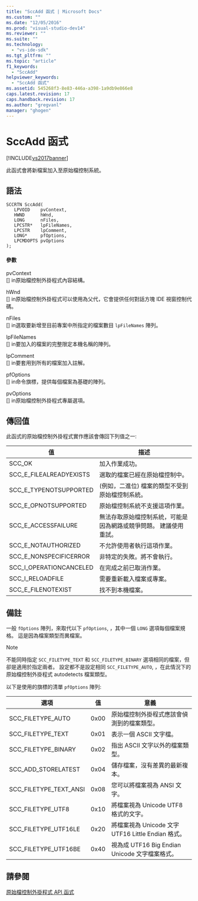```yaml
---
title: "SccAdd 函式 | Microsoft Docs"
ms.custom: ""
ms.date: "12/05/2016"
ms.prod: "visual-studio-dev14"
ms.reviewer: ""
ms.suite: ""
ms.technology: 
  - "vs-ide-sdk"
ms.tgt_pltfrm: ""
ms.topic: "article"
f1_keywords: 
  - "SccAdd"
helpviewer_keywords: 
  - "SccAdd 函式"
ms.assetid: 545268f3-8e83-446a-a398-1a9db9e866e8
caps.latest.revision: 17
caps.handback.revision: 17
ms.author: "gregvanl"
manager: "ghogen"
---
```

# SccAdd 函式
[!INCLUDE[vs2017banner](../code-quality/includes/vs2017banner.md)]

此函式會將新檔案加入至原始檔控制系統。  
  
## 語法  
  
```cpp#  
SCCRTN SccAdd(  
   LPVOID    pvContext,  
   HWND      hWnd,  
   LONG      nFiles,  
   LPCSTR*   lpFileNames,  
   LPCSTR    lpComment,  
   LONG*     pfOptions,  
   LPCMDOPTS pvOptions  
);  
```  
  
#### 參數  
 pvContext  
 \[\] in原始檔控制外掛程式內容結構。  
  
 hWnd  
 \[\] in原始檔控制外掛程式可以使用為父代，它會提供任何對話方塊 IDE 視窗控制代碼。  
  
 nFiles  
 \[\] in選取要新增至目前專案中所指定的檔案數目 `lpFileNames` 陣列。  
  
 lpFileNames  
 \[\] in要加入的檔案的完整限定本機名稱的陣列。  
  
 lpComment  
 \[\] in要套用到所有的檔案加入註解。  
  
 pfOptions  
 \[\] in命令旗標，提供每個檔案為基礎的陣列。  
  
 pvOptions  
 \[\] in原始檔控制外掛程式專屬選項。  
  
## 傳回值  
 此函式的原始檔控制外掛程式實作應該會傳回下列值之一:  
  
|值|描述|  
|-------|--------|  
|SCC\_OK|加入作業成功。|  
|SCC\_E\_FILEALREADYEXISTS|選取的檔案已經在原始檔控制中。|  
|SCC\_E\_TYPENOTSUPPORTED|\(例如，二進位\) 檔案的類型不受到原始檔控制系統。|  
|SCC\_E\_OPNOTSUPPORTED|原始檔控制系統不支援這項作業。|  
|SCC\_E\_ACCESSFAILURE|無法存取原始檔控制系統，可能是因為網路或競爭問題。 建議使用重試。|  
|SCC\_E\_NOTAUTHORIZED|不允許使用者執行這項作業。|  
|SCC\_E\_NONSPECIFICERROR|非特定的失敗。將不會執行。|  
|SCC\_I\_OPERATIONCANCELED|在完成之前已取消作業。|  
|SCC\_I\_RELOADFILE|需要重新載入檔案或專案。|  
|SCC\_E\_FILENOTEXIST|找不到本機檔案。|  
  
## 備註  
 一般 `fOptions` 陣列，來取代以下 `pfOptions`, ，其中一個 `LONG` 選項每個檔案規格。 這是因為檔案類型而異檔案。  
  
> [!NOTE]
>  不能同時指定 `SCC_FILETYPE_TEXT` 和 `SCC_FILETYPE_BINARY` 選項相同的檔案，但卻是適用於指定兩者。 設定都不是設定相同 `SCC_FILETYPE_AUTO`, ，在此情況下的原始檔控制外掛程式 autodetects 檔案類型。  
  
 以下是使用的旗標的清單 `pfOptions` 陣列:  
  
|選項|值|意義|  
|--------|-------|--------|  
|SCC\_FILETYPE\_AUTO|0x00|原始檔控制外掛程式應該會偵測到的檔案類型。|  
|SCC\_FILETYPE\_TEXT|0x01|表示一個 ASCII 文字檔。|  
|SCC\_FILETYPE\_BINARY|0x02|指出 ASCII 文字以外的檔案類型。|  
|SCC\_ADD\_STORELATEST|0x04|儲存檔案，沒有差異的最新複本。|  
|SCC\_FILETYPE\_TEXT\_ANSI|0x08|您可以將檔案視為 ANSI 文字。|  
|SCC\_FILETYPE\_UTF8|0x10|將檔案視為 Unicode UTF8 格式的文字。|  
|SCC\_FILETYPE\_UTF16LE|0x20|將檔案視為 Unicode 文字 UTF16 Little Endian 格式。|  
|SCC\_FILETYPE\_UTF16BE|0x40|視為成 UTF16 Big Endian Unicode 文字檔案格式。|  
  
## 請參閱  
 [原始檔控制外掛程式 API 函式](../extensibility/source-control-plug-in-api-functions.md)